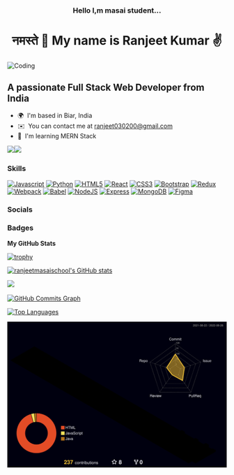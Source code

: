 <h3 align="center" >Hello I,m masai student...</h3>

<h1 align="center" >नमस्ते 🙏 My name is Ranjeet Kumar ✌️</h1>

<img align="center" alt="Coding" width="400" src="https://raw.githubusercontent.com/Adam-pw/Adam-pw/main/animation_500_kxa883sd.gif">

## A passionate Full Stack Web Developer from India

- 🌍  I'm based in Biar, India
- ✉️  You can contact me at [ranjeet030200@gmail.com](mailto:ranjeet030200@gmail.com)
- 🧠  I'm learning MERN Stack

<a href="https://twitter.com/Ranjeet91626904" target="_blank" rel="noreferrer"><img
src="https://img.shields.io/twitter/follow/Ranjeet91626904?logo=twitter&style=for-the-badge&color=ffffff&labelColor=000000"
/></a><a href="https://www.github.com/ranjeetmasaischool" target="_blank" rel="noreferrer"><img
src="https://img.shields.io/github/followers/ranjeetmasaischool?logo=github&style=for-the-badge&color=ffffff&labelColor=000000" /></a>

### Skills

<p align="left">
<a href="https://developer.mozilla.org/en-US/docs/Web/JavaScript" target="_blank" rel="noreferrer"><img src="https://raw.githubusercontent.com/danielcranney/readme-generator/main/public/icons/skills/javascript-colored.svg" width="36" height="36" alt="Javascript" /></a>
<a href="https://www.python.org/" target="_blank" rel="noreferrer"><img src="https://raw.githubusercontent.com/danielcranney/readme-generator/main/public/icons/skills/python-colored.svg" width="36" height="36" alt="Python" /></a>
<a href="https://developer.mozilla.org/en-US/docs/Glossary/HTML5" target="_blank" rel="noreferrer"><img src="https://raw.githubusercontent.com/danielcranney/readme-generator/main/public/icons/skills/html5-colored.svg" width="36" height="36" alt="HTML5" /></a>
<a href="https://reactjs.org/" target="_blank" rel="noreferrer"><img src="https://raw.githubusercontent.com/danielcranney/readme-generator/main/public/icons/skills/react-colored.svg" width="36" height="36" alt="React" /></a>
<a href="https://www.w3.org/TR/CSS/#css" target="_blank" rel="noreferrer"><img src="https://raw.githubusercontent.com/danielcranney/readme-generator/main/public/icons/skills/css3-colored.svg" width="36" height="36" alt="CSS3" /></a>
<a href="https://getbootstrap.com/" target="_blank" rel="noreferrer"><img src="https://raw.githubusercontent.com/danielcranney/readme-generator/main/public/icons/skills/bootstrap-colored.svg" width="36" height="36" alt="Bootstrap" /></a>
<a href="https://redux.js.org/" target="_blank" rel="noreferrer"><img src="https://raw.githubusercontent.com/danielcranney/readme-generator/main/public/icons/skills/redux-colored.svg" width="36" height="36" alt="Redux" /></a>
<a href="https://webpack.js.org/" target="_blank" rel="noreferrer"><img src="https://raw.githubusercontent.com/danielcranney/readme-generator/main/public/icons/skills/webpack-colored.svg" width="36" height="36" alt="Webpack" /></a>
<a href="https://babeljs.io/" target="_blank" rel="noreferrer"><img src="https://raw.githubusercontent.com/danielcranney/readme-generator/main/public/icons/skills/babel-colored.svg" width="36" height="36" alt="Babel" /></a>
<a href="https://nodejs.org/en/" target="_blank" rel="noreferrer"><img src="https://raw.githubusercontent.com/danielcranney/readme-generator/main/public/icons/skills/nodejs-colored.svg" width="36" height="36" alt="NodeJS" /></a>
<a href="https://expressjs.com/" target="_blank" rel="noreferrer"><img src="https://raw.githubusercontent.com/danielcranney/readme-generator/main/public/icons/skills/express-colored.svg" width="36" height="36" alt="Express" /></a>
<a href="https://www.mongodb.com/" target="_blank" rel="noreferrer"><img src="https://raw.githubusercontent.com/danielcranney/readme-generator/main/public/icons/skills/mongodb-colored.svg" width="36" height="36" alt="MongoDB" /></a>
<a href="https://www.figma.com/" target="_blank" rel="noreferrer"><img src="https://raw.githubusercontent.com/danielcranney/readme-generator/main/public/icons/skills/figma-colored.svg" width="36" height="36" alt="Figma" /></a>
</p>

### Socials

<!-- <p align="left"> <a href="https://www.github.com/ranjeetmasaischool" target="_blank" rel="noreferrer"><img src="https://raw.githubusercontent.com/danielcranney/readme-generator/main/public/icons/socials/github.svg" width="32" height="32" /></a> <a href="https://www.linkedin.com/in/Ranjeet91626904/" target="_blank" rel="noreferrer"><img src="https://raw.githubusercontent.com/danielcranney/readme-generator/main/public/icons/socials/linkedin.svg" width="32" height="32" /></a> <a href="http://www.medium.com/anannya.sharma" target="_blank" rel="noreferrer"><img src="https://raw.githubusercontent.com/danielcranney/readme-generator/main/public/icons/socials/medium.svg" width="32" height="32" /></a> <a href="https://www.twitter.com/anannya_sharma_" target="_blank" rel="noreferrer"><img src="https://raw.githubusercontent.com/danielcranney/readme-generator/main/public/icons/socials/twitter.svg" width="32" height="32" /></a> <a href="https://www.youtube.com/c/ucznvxhf2lnxsgrxvnepwcjq" target="_blank" rel="noreferrer"><img src="https://raw.githubusercontent.com/danielcranney/readme-generator/main/public/icons/socials/youtube.svg" width="32" height="32" /></a></p> -->

### Badges

<b>My GitHub Stats</b>

[![trophy](https://github-profile-trophy.vercel.app/?username=ryo-ma)](https://github.com/ryo-ma/github-profile-trophy)

<a href="http://www.github.com/ranjeetmasaischool"><img src="https://github-readme-stats.vercel.app/api?username=ranjeetmasaischool&show_icons=true&hide=&count_private=true&title_color=0891b2&text_color=ffffff&icon_color=ffffff&bg_color=000000&hide_border=true&show_icons=true" alt="ranjeetmasaischool's GitHub stats" /></a>

<a href="http://www.github.com/ranjeetmasaischool"><img src="https://github-readme-streak-stats.herokuapp.com/?user=ranjeetmasaischool&stroke=ffffff&background=000000&ring=0891b2&fire=0891b2&currStreakNum=ffffff&currStreakLabel=0891b2&sideNums=ffffff&sideLabels=ffffff&dates=ffffff&hide_border=true" /></a>

<a href="http://www.github.com/ranjeetmasaischool"><img src="https://activity-graph.herokuapp.com/graph?username=ranjeetmasaischool&bg_color=000000&color=ffffff&line=ffffff&point=ffffff&area_color=000000&area=true&hide_border=true&custom_title=GitHub%20Commits%20Graph" alt="GitHub Commits Graph" /></a>

<a href="https://github.com/ranjeetmasaischool" align="left"><img src="https://github-readme-stats.vercel.app/api/top-langs/?username=ranjeetmasaischool&langs_count=10&title_color=0891b2&text_color=ffffff&icon_color=ffffff&bg_color=000000&hide_border=true&locale=en&custom_title=Top%20%Languages" alt="Top Languages" /></a>



![](./profile-3d-contrib/profile-night-rainbow.svg)
